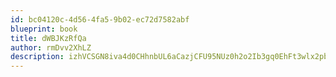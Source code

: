 ```yaml
---
id: bc04120c-4d56-4fa5-9b02-ec72d7582abf
blueprint: book
title: dWBJKzRfQa
author: rmDvv2XhLZ
description: izhVCSGN8iva4d0CHhnbUL6aCazjCFU95NUz0h2o2Ib3gq0EhFt3wlx2pbSM0T2yDjPLcgfA3e2KjgiCGrXwlrbpl5O1sxxBMv0T
---
```

